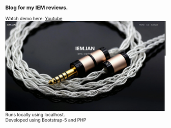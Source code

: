 ### Blog for my IEM reviews.

Watch demo here: [Youtube](https://youtu.be/_VFXxjOuSTE)
![Homescreen](assets/readme/home.png)
\
Runs locally using localhost.\
Developed using Bootstrap-5 and PHP

